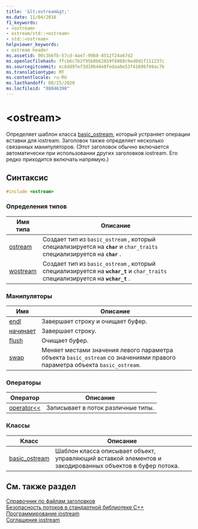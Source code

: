```yaml
---
title: '&lt;ostream&gt;'
ms.date: 11/04/2016
f1_keywords:
- <ostream>
- ostream/std::<ostream>
- std::<ostream>
helpviewer_keywords:
- ostream header
ms.assetid: 90c3b6fb-57cd-4ae7-99b8-8512f24a67d2
ms.openlocfilehash: ffcb6c7b2f95b0b62659f6080c9ed0d1f111237c
ms.sourcegitcommit: ec6dd97ef3d10b44e0fedaa8e53f41696f49ac7b
ms.translationtype: MT
ms.contentlocale: ru-RU
ms.lasthandoff: 08/25/2020
ms.locfileid: "88846398"
---
```

# <a name="ltostreamgt"></a>&lt;ostream&gt;

Определяет шаблон класса [basic_ostream](../standard-library/basic-ostream-class.md), который устраняет операции вставки для iostream. Заголовок также определяет несколько связанных манипуляторов. (Этот заголовок обычно включается автоматически при использовании других заголовков iostream. Его редко приходится включать напрямую.)

## <a name="syntax"></a>Синтаксис

```cpp
#include <ostream>
```

### <a name="typedefs"></a>Определения типов

|Имя типа|Описание|
|-|-|
|[ostream](../standard-library/ostream-typedefs.md#ostream)|Создает тип из `basic_ostream` , который специализируется на **`char`** и `char_traits` специализируется на **`char`** .|
|[wostream](../standard-library/ostream-typedefs.md#wostream)|Создает тип из `basic_ostream` , который специализируется на **`wchar_t`** и `char_traits` специализируется на **`wchar_t`** .|

### <a name="manipulators"></a>Манипуляторы

|Имя|Описание|
|-|-|
|[endl](../standard-library/ostream-functions.md#endl)|Завершает строку и очищает буфер.|
|[начинает](../standard-library/ostream-functions.md#ends)|Завершает строку.|
|[flush](../standard-library/ostream-functions.md#flush)|Очищает буфер.|
|[swap](../standard-library/ostream-functions.md#swap)|Меняет местами значения левого параметра объекта `basic_ostream` со значениями правого параметра объекта `basic_ostream`.|

### <a name="operators"></a>Операторы

|Оператор|Описание|
|-|-|
|[operator<<](../standard-library/ostream-operators.md#op_lt_lt)|Записывает в поток различные типы.|

### <a name="classes"></a>Классы

|Класс|Описание|
|-|-|
|[basic_ostream](../standard-library/basic-ostream-class.md)|Шаблон класса описывает объект, управляющий вставкой элементов и закодированных объектов в буфер потока.|

## <a name="see-also"></a>См. также раздел

[Справочник по файлам заголовков](../standard-library/cpp-standard-library-header-files.md)\
[Безопасность потоков в стандартной библиотеке C++](../standard-library/thread-safety-in-the-cpp-standard-library.md)\
[Программирование iostream](../standard-library/iostream-programming.md)\
[Соглашения iostream](../standard-library/iostreams-conventions.md)

